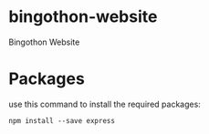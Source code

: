 # bingothon-website
Bingothon Website

# Packages
use this command to install the required packages:

```
npm install --save express
```
